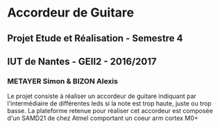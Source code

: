 # Accordeur de Guitare
## Projet Etude et Réalisation - Semestre 4
## IUT de Nantes - GEII2 - 2016/2017
### METAYER Simon & BIZON Alexis

Le projet consiste à réaliser un accordeur de guitare indiquant par l'intermédiaire de différentes leds si la note est trop haute, juste ou trop basse.
La plateforme retenue pour réaliser cet accordeur est composée d'un SAMD21 de chez Atmel comportant un coeur arm cortex M0+
